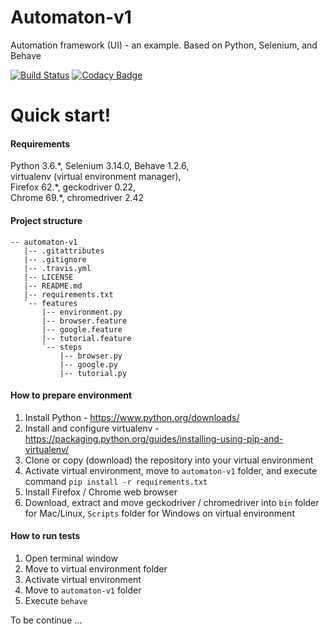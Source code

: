 # Automaton-v1
Automation framework (UI) - an example. Based on Python, Selenium, and Behave

[![Build Status](https://travis-ci.org/BurhanH/automaton-v1.svg?branch=master)](https://travis-ci.org/BurhanH/automaton-v1)
[![Codacy Badge](https://api.codacy.com/project/badge/Grade/7f7d510da5284321bfcdc5c290e25bdb)](https://www.codacy.com/app/BurhanH/automaton-v1?utm_source=github.com&amp;utm_medium=referral&amp;utm_content=BurhanH/automaton-v1&amp;utm_campaign=Badge_Grade)

# Quick start!

#### Requirements
Python 3.6.\*, Selenium 3.14.0, Behave 1.2.6, <br>
virtualenv (virtual environment manager), <br>
Firefox 62.\*, geckodriver 0.22, <br>
Chrome 69.\*, chromedriver 2.42 <br> 

#### Project structure
```
-- automaton-v1
   |-- .gitattributes
   |-- .gitignore
   |-- .travis.yml
   |-- LICENSE
   |-- README.md
   |-- requirements.txt
   `-- features
       |-- environment.py
       |-- browser.feature
       |-- google.feature
       |-- tutorial.feature
       `-- steps
           |-- browser.py
           |-- google.py
           |-- tutorial.py
```

#### How to prepare environment
1) Install Python - https://www.python.org/downloads/ <br>
2) Install and configure virtualenv - https://packaging.python.org/guides/installing-using-pip-and-virtualenv/ <br>
3) Clone or copy (download) the repository into your virtual environment <br>
4) Activate virtual environment, move to `automaton-v1` folder, and execute command `pip install -r requirements.txt` <br>
5) Install Firefox / Chrome web browser <br>
6) Download, extract and move geckodriver / chromedriver into `bin` folder for Mac/Linux, `Scripts` folder for Windows on virtual environment <br>

#### How to run tests
1) Open terminal window <br>
2) Move to virtual environment folder <br>
3) Activate virtual environment <br>
4) Move to `automaton-v1` folder <br>
5) Execute `behave` <br>

To be continue ...
